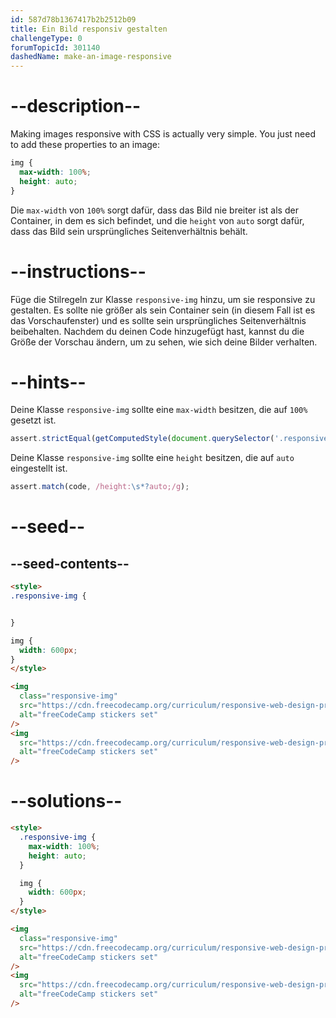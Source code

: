 ```yaml
---
id: 587d78b1367417b2b2512b09
title: Ein Bild responsiv gestalten
challengeType: 0
forumTopicId: 301140
dashedName: make-an-image-responsive
---
```


# --description--

Making images responsive with CSS is actually very simple. You just need to add these properties to an image:

```css
img {
  max-width: 100%;
  height: auto;
}
```

Die `max-width` von `100%` sorgt dafür, dass das Bild nie breiter ist als der Container, in dem es sich befindet, und die `height` von `auto` sorgt dafür, dass das Bild sein ursprüngliches Seitenverhältnis behält.

# --instructions--

Füge die Stilregeln zur Klasse `responsive-img` hinzu, um sie responsive zu gestalten. Es sollte nie größer als sein Container sein (in diesem Fall ist es das Vorschaufenster) und es sollte sein ursprüngliches Seitenverhältnis beibehalten. Nachdem du deinen Code hinzugefügt hast, kannst du die Größe der Vorschau ändern, um zu sehen, wie sich deine Bilder verhalten.

# --hints--

Deine Klasse `responsive-img` sollte eine `max-width` besitzen, die auf `100%` gesetzt ist.

```js
assert.strictEqual(getComputedStyle(document.querySelector('.responsive-img')).maxWidth, '100%');
```

Deine Klasse `responsive-img` sollte eine `height` besitzen, die auf `auto` eingestellt ist.

```js
assert.match(code, /height:\s*?auto;/g);
```

# --seed--

## --seed-contents--

```html
<style>
.responsive-img {


}

img {
  width: 600px;
}
</style>

<img
  class="responsive-img"
  src="https://cdn.freecodecamp.org/curriculum/responsive-web-design-principles/FCCStickerPack.jpg"
  alt="freeCodeCamp stickers set"
/>
<img
  src="https://cdn.freecodecamp.org/curriculum/responsive-web-design-principles/FCCStickerPack.jpg"
  alt="freeCodeCamp stickers set"
/>
```

# --solutions--

```html
<style>
  .responsive-img {
    max-width: 100%;
    height: auto;
  }

  img {
    width: 600px;
  }
</style>

<img
  class="responsive-img"
  src="https://cdn.freecodecamp.org/curriculum/responsive-web-design-principles/FCCStickerPack.jpg"
  alt="freeCodeCamp stickers set"
/>
<img
  src="https://cdn.freecodecamp.org/curriculum/responsive-web-design-principles/FCCStickerPack.jpg"
  alt="freeCodeCamp stickers set"
/>
```
